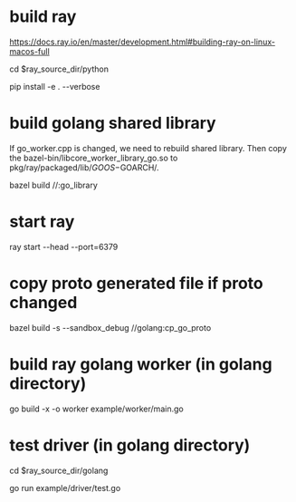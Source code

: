 # build ray
https://docs.ray.io/en/master/development.html#building-ray-on-linux-macos-full

cd $ray_source_dir/python

pip install -e . --verbose

# build golang shared library
If go_worker.cpp is changed, we need to rebuild shared library. Then copy the bazel-bin/libcore_worker_library_go.so to pkg/ray/packaged/lib/$GOOS-$GOARCH/. 

bazel build //:go_library

# start ray

ray start --head --port=6379

# copy proto generated file if proto changed

bazel build -s --sandbox_debug  //golang:cp_go_proto

# build ray golang worker (in golang directory)

go build -x -o worker example/worker/main.go

# test driver (in golang directory)
cd $ray_source_dir/golang

go run example/driver/test.go
